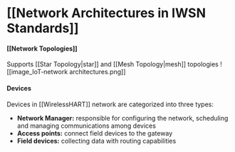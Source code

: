 



# [[Network Architectures in IWSN Standards]]
#### [[Network Topologies]]
Supports [[Star Topology|star]] and [[Mesh Topology|mesh]] topologies 
![[image_IoT-network architectures.png]]
#### Devices
Devices in [[WirelessHART]] network are categorized into three types:
- **Network Manager:** responsible for configuring the network, scheduling and managing communications among devices
- **Access points:** connect field devices to the gateway
- **Field devices:** collecting data with routing capabilities